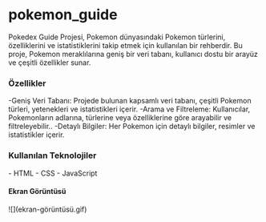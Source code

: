 <h1>pokemon_guide</h1>
Pokedex Guide Projesi, Pokemon dünyasındaki Pokemon türlerini, özelliklerini ve istatistiklerini takip etmek için kullanılan bir rehberdir. Bu proje, Pokemon meraklılarına geniş bir veri tabanı, kullanıcı dostu bir arayüz ve çeşitli özellikler sunar.

<h3>Özellikler</h3>
-Geniş Veri Tabanı: Projede bulunan kapsamlı veri tabanı, çeşitli Pokemon türleri, yetenekleri ve istatistikleri içerir.
-Arama ve Filtreleme: Kullanıcılar, Pokemonların adlarına, türlerine veya özelliklerine göre arayabilir ve filtreleyebilir..
-Detaylı Bilgiler: Her Pokemon için detaylı bilgiler, resimler ve istatistikler içerir.

<h3>Kullanılan Teknolojiler</h3>
 - HTML
 - CSS
 - JavaScript

 <h4>Ekran Görüntüsü</h4>
  ![](ekran-görüntüsü.gif)
